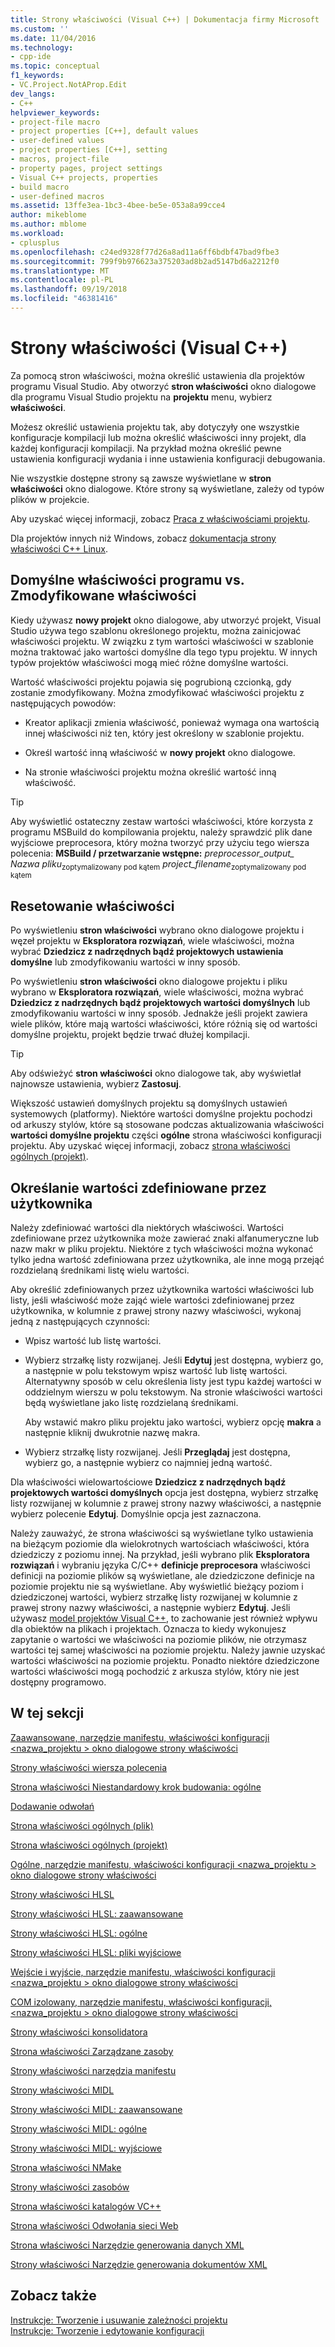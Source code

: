 ```yaml
---
title: Strony właściwości (Visual C++) | Dokumentacja firmy Microsoft
ms.custom: ''
ms.date: 11/04/2016
ms.technology:
- cpp-ide
ms.topic: conceptual
f1_keywords:
- VC.Project.NotAProp.Edit
dev_langs:
- C++
helpviewer_keywords:
- project-file macro
- project properties [C++], default values
- user-defined values
- project properties [C++], setting
- macros, project-file
- property pages, project settings
- Visual C++ projects, properties
- build macro
- user-defined macros
ms.assetid: 13ffe3ea-1bc3-4bee-be5e-053a8a99cce4
author: mikeblome
ms.author: mblome
ms.workload:
- cplusplus
ms.openlocfilehash: c24ed9328f77d26a8ad11a6ff6bdbf47bad9fbe3
ms.sourcegitcommit: 799f9b976623a375203ad8b2ad5147bd6a2212f0
ms.translationtype: MT
ms.contentlocale: pl-PL
ms.lasthandoff: 09/19/2018
ms.locfileid: "46381416"
---
```

# <a name="property-pages-visual-c"></a>Strony właściwości (Visual C++)

Za pomocą stron właściwości, można określić ustawienia dla projektów programu Visual Studio. Aby otworzyć **stron właściwości** okno dialogowe dla programu Visual Studio projektu na **projektu** menu, wybierz **właściwości**.

Możesz określić ustawienia projektu tak, aby dotyczyły one wszystkie konfiguracje kompilacji lub można określić właściwości inny projekt, dla każdej konfiguracji kompilacji. Na przykład można określić pewne ustawienia konfiguracji wydania i inne ustawienia konfiguracji debugowania.

Nie wszystkie dostępne strony są zawsze wyświetlane w **stron właściwości** okno dialogowe. Które strony są wyświetlane, zależy od typów plików w projekcie.

Aby uzyskać więcej informacji, zobacz [Praca z właściwościami projektu](../ide/working-with-project-properties.md).

Dla projektów innych niż Windows, zobacz [dokumentacja strony właściwości C++ Linux](../linux/prop-pages-linux.md)<!-- or [C++ Cross Platform Property Page Reference](../linux/prop-pages-linux.md)-->.

## <a name="default-properties-vs-modified-properties"></a>Domyślne właściwości programu vs. Zmodyfikowane właściwości

Kiedy używasz **nowy projekt** okno dialogowe, aby utworzyć projekt, Visual Studio używa tego szablonu określonego projektu, można zainicjować właściwości projektu. W związku z tym wartości właściwości w szablonie można traktować jako wartości domyślne dla tego typu projektu. W innych typów projektów właściwości mogą mieć różne domyślne wartości.

Wartość właściwości projektu pojawia się pogrubioną czcionką, gdy zostanie zmodyfikowany. Można zmodyfikować właściwości projektu z następujących powodów:

- Kreator aplikacji zmienia właściwość, ponieważ wymaga ona wartością innej właściwości niż ten, który jest określony w szablonie projektu.

- Określ wartość inną właściwość w **nowy projekt** okno dialogowe.

- Na stronie właściwości projektu można określić wartość inną właściwość.

> [!TIP]
> Aby wyświetlić ostateczny zestaw wartości właściwości, które korzysta z programu MSBuild do kompilowania projektu, należy sprawdzić plik dane wyjściowe preprocesora, który można tworzyć przy użyciu tego wiersza polecenia: **MSBuild / przetwarzanie wstępne:** *preprocessor_output_ Nazwa pliku*<sub>zoptymalizowany pod kątem</sub> *project_filename*<sub>zoptymalizowany pod kątem</sub>

## <a name="resetting-properties"></a>Resetowanie właściwości

Po wyświetleniu **stron właściwości** wybrano okno dialogowe projektu i węzeł projektu w **Eksploratora rozwiązań**, wiele właściwości, można wybrać **Dziedzicz z nadrzędnych bądź projektowych ustawienia domyślne** lub zmodyfikowaniu wartości w inny sposób.

Po wyświetleniu **stron właściwości** okno dialogowe projektu i pliku wybrano w **Eksploratora rozwiązań**, wiele właściwości, można wybrać **Dziedzicz z nadrzędnych bądź projektowych wartości domyślnych** lub zmodyfikowaniu wartości w inny sposób. Jednakże jeśli projekt zawiera wiele plików, które mają wartości właściwości, które różnią się od wartości domyślne projektu, projekt będzie trwać dłużej kompilacji.

> [!TIP]
> Aby odświeżyć **stron właściwości** okno dialogowe tak, aby wyświetlał najnowsze ustawienia, wybierz **Zastosuj**.

Większość ustawień domyślnych projektu są domyślnych ustawień systemowych (platformy). Niektóre wartości domyślne projektu pochodzi od arkuszy stylów, które są stosowane podczas aktualizowania właściwości **wartości domyślne projektu** części **ogólne** strona właściwości konfiguracji projektu. Aby uzyskać więcej informacji, zobacz [strona właściwości ogólnych (projekt)](../ide/general-property-page-project.md).

## <a name="specifying-user-defined-values"></a>Określanie wartości zdefiniowane przez użytkownika

Należy zdefiniować wartości dla niektórych właściwości. Wartości zdefiniowane przez użytkownika może zawierać znaki alfanumeryczne lub nazw makr w pliku projektu. Niektóre z tych właściwości można wykonać tylko jedna wartość zdefiniowana przez użytkownika, ale inne mogą przejąć rozdzielaną średnikami listę wielu wartości.

Aby określić zdefiniowanych przez użytkownika wartości właściwości lub listy, jeśli właściwość może zająć wiele wartości zdefiniowanej przez użytkownika, w kolumnie z prawej strony nazwy właściwości, wykonaj jedną z następujących czynności:

- Wpisz wartość lub listę wartości.

- Wybierz strzałkę listy rozwijanej. Jeśli **Edytuj** jest dostępna, wybierz go, a następnie w polu tekstowym wpisz wartość lub listę wartości. Alternatywny sposób w celu określenia listy jest typu każdej wartości w oddzielnym wierszu w polu tekstowym. Na stronie właściwości wartości będą wyświetlane jako listę rozdzielaną średnikami.

   Aby wstawić makro pliku projektu jako wartości, wybierz opcję **makra** a następnie kliknij dwukrotnie nazwę makra.

- Wybierz strzałkę listy rozwijanej. Jeśli **Przeglądaj** jest dostępna, wybierz go, a następnie wybierz co najmniej jedną wartość.

Dla właściwości wielowartościowe **Dziedzicz z nadrzędnych bądź projektowych wartości domyślnych** opcja jest dostępna, wybierz strzałkę listy rozwijanej w kolumnie z prawej strony nazwy właściwości, a następnie wybierz polecenie **Edytuj**. Domyślnie opcja jest zaznaczona.

Należy zauważyć, że strona właściwości są wyświetlane tylko ustawienia na bieżącym poziomie dla wielokrotnych wartościach właściwości, która dziedziczy z poziomu innej. Na przykład, jeśli wybrano plik **Eksploratora rozwiązań** i wybraniu języka C/C++ **definicje preprocesora** właściwości definicji na poziomie plików są wyświetlane, ale dziedziczone definicje na poziomie projektu nie są wyświetlane. Aby wyświetlić bieżący poziom i dziedziczonej wartości, wybierz strzałkę listy rozwijanej w kolumnie z prawej strony nazwy właściwości, a następnie wybierz **Edytuj**. Jeśli używasz [model projektów Visual C++](https://docs.microsoft.com/dotnet/api/microsoft.visualstudio.vcprojectengine), to zachowanie jest również wpływu dla obiektów na plikach i projektach. Oznacza to kiedy wykonujesz zapytanie o wartości we właściwości na poziomie plików, nie otrzymasz wartości tej samej właściwości na poziomie projektu. Należy jawnie uzyskać wartości właściwości na poziomie projektu. Ponadto niektóre dziedziczone wartości właściwości mogą pochodzić z arkusza stylów, który nie jest dostępny programowo.

## <a name="in-this-section"></a>W tej sekcji

[Zaawansowane, narzędzie manifestu, właściwości konfiguracji \<nazwa_projektu > okno dialogowe strony właściwości](../ide/advanced-manifest-tool.md)

[Strony właściwości wiersza polecenia](../ide/command-line-property-pages.md)

[Strona właściwości Niestandardowy krok budowania: ogólne](../ide/custom-build-step-property-page-general.md)

[Dodawanie odwołań](../ide/adding-references-in-visual-cpp-projects.md)

[Strona właściwości ogólnych (plik)](../ide/general-property-page-file.md)

[Strona właściwości ogólnych (projekt)](../ide/general-property-page-project.md)

[Ogólne, narzędzie manifestu, właściwości konfiguracji \<nazwa_projektu > okno dialogowe strony właściwości](../ide/general-manifest-tool-configuration-properties.md)

[Strony właściwości HLSL](../ide/hlsl-property-pages.md)

[Strony właściwości HLSL: zaawansowane](../ide/hlsl-property-pages-advanced.md)

[Strony właściwości HLSL: ogólne](../ide/hlsl-property-pages-general.md)

[Strony właściwości HLSL: pliki wyjściowe](../ide/hlsl-property-pages-output-files.md)

[Wejście i wyjście, narzędzie manifestu, właściwości konfiguracji \<nazwa_projektu > okno dialogowe strony właściwości](../ide/input-and-output-manifest-tool.md)

[COM izolowany, narzędzie manifestu, właściwości konfiguracji, \<nazwa_projektu > okno dialogowe strony właściwości](../ide/isolated-com-manifest-tool.md)

[Strony właściwości konsolidatora](../ide/linker-property-pages.md)

[Strona właściwości Zarządzane zasoby](../ide/managed-resources-property-page.md)

[Strony właściwości narzędzia manifestu](../ide/manifest-tool-property-pages.md)

[Strony właściwości MIDL](../ide/midl-property-pages.md)

[Strony właściwości MIDL: zaawansowane](../ide/midl-property-pages-advanced.md)

[Strony właściwości MIDL: ogólne](../ide/midl-property-pages-general.md)

[Strony właściwości MIDL: wyjściowe](../ide/midl-property-pages-output.md)

[Strona właściwości NMake](../ide/nmake-property-page.md)

[Strony właściwości zasobów](../ide/resources-property-pages.md)

[Strona właściwości katalogów VC++](../ide/vcpp-directories-property-page.md)

[Strona właściwości Odwołania sieci Web](../ide/web-references-property-page.md)

[Strona właściwości Narzędzie generowania danych XML](../ide/xml-data-generator-tool-property-page.md)

[Strony właściwości Narzędzie generowania dokumentów XML](../ide/xml-document-generator-tool-property-pages.md)

## <a name="see-also"></a>Zobacz także

[Instrukcje: Tworzenie i usuwanie zależności projektu](/visualstudio/ide/how-to-create-and-remove-project-dependencies)<br>
[Instrukcje: Tworzenie i edytowanie konfiguracji](/visualstudio/ide/how-to-create-and-edit-configurations)

